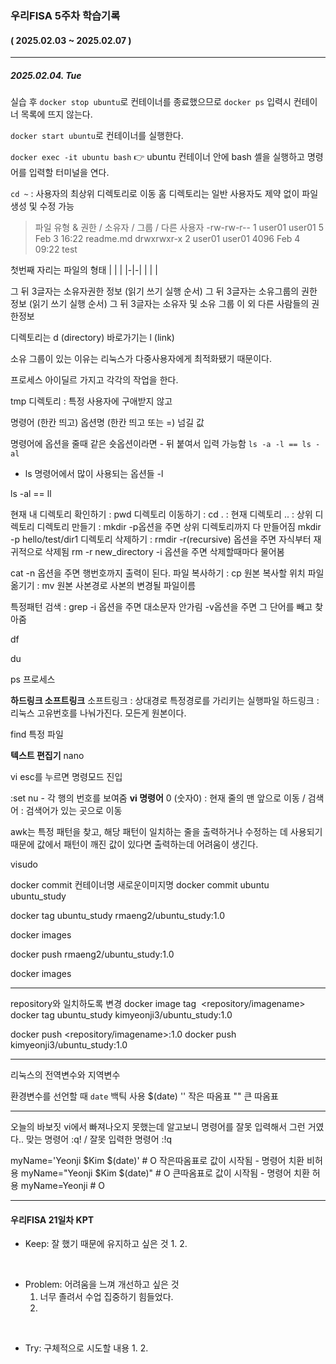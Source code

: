 ### 우리FISA 5주차 학습기록
#### ( 2025.02.03 ~ 2025.02.07 )
***
##### 2025.02.04. Tue
실습 후 `docker stop ubuntu`로 컨테이너를 종료했으므로 `docker ps` 입력시 컨테이너 목록에 뜨지 않는다.

`docker start ubuntu`로 컨테이너를 실행한다.

`docker exec -it ubuntu bash`
👉 ubuntu 컨테이너 안에 bash 셸을 실행하고 명령어를 입력할 터미널을 연다.


`cd ~` : 사용자의 최상위 디렉토리로 이동
홈 디렉토리는 일반 사용자도 제약 없이 파일 생성 및 수정 가능


>파일 유형 & 권한 / 소유자 / 그룹 / 다른 사용자
-rw-rw-r-- 1 user01 user01    5 Feb  3 16:22 readme.md
drwxrwxr-x 2 user01 user01 4096 Feb  4 09:22 test

첫번째 자리는 파일의 형태
| | |
|-|-|
| | |

그 뒤 3글자는 소유자권한 정보 (읽기 쓰기 실행 순서)
그 뒤 3글자는 소유그룹의 권한 정보 (읽기 쓰기 실행 순서)
그 뒤 3글자는 소유자 및 소유 그룹 이 외 다른 사람들의 권한정보

디렉토리는 d (directory)
바로가기는 l (link)

소유 그룹이 있는 이유는 리눅스가 다중사용자에게 최적화됐기 때문이다.

프로세스 아이딜르 가지고 각각의 작업을 한다.

tmp 디렉토리  : 특정 사용자에 구애받지 않고

명령어 (한칸 띄고) 옵션명 (한칸 띄고 또는 =) 넘길 값


명령어에 옵션을 줄때 같은 숏옵션이라면 - 뒤 붙여서 입력 가능함
`ls -a -l == ls -al`

- ls 명령어에서 많이 사용되는 옵션들
-l 

ls -al == ll


현재 내 디렉토리 확인하기 : pwd
디렉토리 이동하기 : cd
. : 현재 디렉토리
.. : 상위 디렉토리
디렉토리 만들기 : mkdir -p옵션을 주면 상위 디렉토리까지 다 만들어짐 mkdir -p hello/test/dir1
디렉토리 삭제하기 : rmdir -r(recursive) 옵션을 주면 자식부터 재귀적으로 삭제됨  rm -r new_directory
-i 옵션을 주면 삭제할때마다 물어봄

cat -n 옵션을 주면 행번호까지 출력이 된다.
파일 복사하기 : cp 원본 복사할 위치
파일 옮기기 : mv 원본 사본경로 사본의 변경될 파일이름

특정패턴 검색 : grep -i 옵션을 주면 대소문자 안가림
-v옵션을 주면 그 단어를 빼고 찾아줌

df

du

ps 프로세스

**하드링크 소프트링크**
소프트링크 : 상대경로 특정경로를 가리키는 실행파일
하드링크 : 리눅스 고유번호를 나눠가진다. 모든게 원본이다.


find 특정 파일

**텍스트 편집기**
nano

vi
esc를 누르면 명령모드 진입

:set nu - 각 행의 번호를 보여줌
**vi 명령어**
0 (숫자0) : 현재 줄의 맨 앞으로 이동
/ 검색어 : 검색어가 있는 곳으로 이동


awk는 특정 패턴을 찾고, 해당 패턴이 일치하는 줄을 출력하거나 수정하는 데 사용되기 때문에 값에서 패턴이 깨진 값이 있다면 출력하는데 어려움이 생긴다.

visudo



docker commit 컨테이너명 새로운이미지명
docker commit ubuntu ubuntu_study

docker tag ubuntu_study rmaeng2/ubuntu_study:1.0

docker images

docker push rmaeng2/ubuntu_study:1.0

docker images

---

repository와 일치하도록 변경
docker image tag <image id> <repository/imagename>
docker tag ubuntu_study kimyeonji3/ubuntu_study:1.0

 docker push <repository/imagename>:1.0
docker push kimyeonji3/ubuntu_study:1.0


---

리눅스의 전역변수와 지역변수

환경변수를 선언할 때
`date` 백틱 사용
$(date)
'' 작은 따옴표
"" 큰 따옴표


---
오늘의 바보짓
vi에서 빠져나오지 못했는데 알고보니 명령어를 잘못 입력해서 그런 거였다..
맞는 명령어 :q! / 잘못 입력한 명령어 :!q


myName='Yeonji $Kim $(date)'  # O  작은따옴표로 값이 시작됨 - 명령어 치환 비허용
myName="Yeonji $Kim $(date)" # O  큰따옴표로 값이 시작됨 - 명령어 치환 허용
myName=Yeonji   # O


***
#### 우리FISA 21일차 KPT

- Keep: 잘 했기 때문에 유지하고 싶은 것
    1. 
    2. 

<br>

- Problem: 어려움을 느껴 개선하고 싶은 것
    1. 너무 졸려서 수업 집중하기 힘들었다.
    2. 

<br>

- Try: 구체적으로 시도할 내용
    1. 
    2. 
